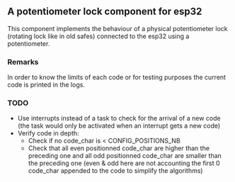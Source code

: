 
## A potentiometer lock component for esp32
This component implements the behaviour of a physical potentiometer lock (rotating lock like in old safes) connected to the esp32 using a potentiometer.

### Remarks
In order to know the limits of each code or for testing purposes the current code is printed in the logs.

### TODO
- Use interrupts instead of a task to check for the arrival of a new code (the task would only be activated when an interrupt gets a new code)
- Verify code in depth:
    - Check if no code\_char is < CONFIG\_POSITIONS\_NB
    - Check that all even positionned code\_char are higher than the preceding one and all odd positionned code\_char are smaller than the preceding one (even & odd here are not accounting the first 0 code\_char appended to the code to simplify the algorithms)
